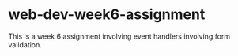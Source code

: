 # web-dev-week6-assignment

This is a week 6 assignment
involving event handlers
involving form validation.
